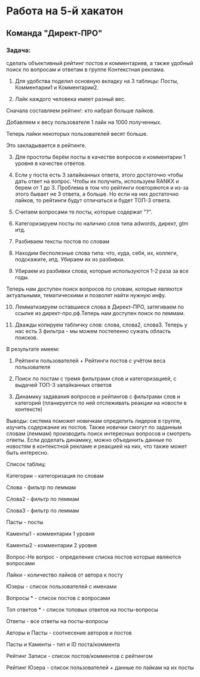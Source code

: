 # Работа на 5-й хакатон
## Команда "Директ-ПРО"


### Задача: 
сделать объективный рейтинг постов и комментариев, а также удобный поиск по вопросам и ответам в группе Контекстная реклама.



1) Для удобства поделил основную вкладку на 3 таблицы: Посты, Комментарии1 и Комментарии2.



2) Лайк каждого человека имеет разный вес. 

Сначала составляем рейтинг: кто набрал больше лайков. 

Добавляем к весу пользователя 1 лайк на 1000 полученных. 

Теперь лайки некоторых пользователей весят больше. 

Это закладывается в рейтинге.



3) Для простоты берём посты в качестве вопросов и комментарии 1 уровня  в качестве ответов. 



4) Если у поста есть 3 залайканных ответа, этого достаточно чтобы дать ответ на вопрос. Чтобы их получить, используем RANKX и берем от 1 до 3. Проблема в том что рейтинги повторяются и из-за этого бывает не 3 ответа, а больше. Но если на них достаточно лайков, то рейтинги будут отличаться и будет ТОП-3 ответа.



5) Считаем вопросами те посты, которые содержат "?".



6) Категоризируем посты по наличию слов типа adwords, директ, gtm итд.



7) Разбиваем тексты постов по словам



8) Находим бесполезные слова типа: что, куда, себя, их, коллеги, подскажите, итд. Убираем их из разбивки.



9) Убираем из разбивки слова, которые используются 1-2 раза за все годы.



Теперь нам доступен поиск вопросов по словам, которые являются актуальными, тематическими и позволят найти нужную инфу.



10) Лемматизируем оставшиеся слова в Директ-ПРО, затягиваем по ссылке из директ-про.рф.Теперь нам доступен поиск по леммам.



11) Дважды копируем табличку слов: слова, слова2, слова3. Теперь у нас есть 3 фильтра - мы можем постепенно сужать область поисков.



В результате имеем:

1) Рейтинги пользователей + Рейтинги постов с учётом веса пользователя

2) Поиск по постам с тремя фильтрами слов и категоризацией, с выдачей ТОП-3 залайканных ответов

3) Динамику задавания вопросов и рейтингов с фильтрами слов и категорий (планируется по ней отслеживать реакции на новости в контексте)



Выводы: система поможет новичкам определить лидеров в группе, изучить содержание их постов. Также новички смогут по заданным словам (леммам) производить поиск интересных вопросов и смотреть ответы. Если доделать динамику, можно объединить данные по новостям в контекстной рекламе и реакцией на них, что также может быть интересно.





Список таблиц:



Категории - категоризация по словам

Слова - фильтр по леммам

Слова2 - фильтр по леммам

Слова3 - фильтр по леммам



Пасты - посты

Каменты1 - комментарии 1 уровня

Каменты2 - комментарии 2 уровня



Вопрос-Не вопрос - определение списка постов которые являются вопросами

Лайки - количество лайков от автора к посту

Юзеры - список пользователей с именами



Вопросы * - список постов с вопросами

Топ ответов * - список топовых ответов на посты-вопросы

Ответы - все ответы на посты-вопросы



Авторы и Пасты - соотнесение авторов и постов

Пасты и Каменты - тип и ID поста/коммента

Рейтинг Записи - список постов/комментов с рейтингом

Рейтинг Юзера - список пользователей + данные по лайкам на их посты

